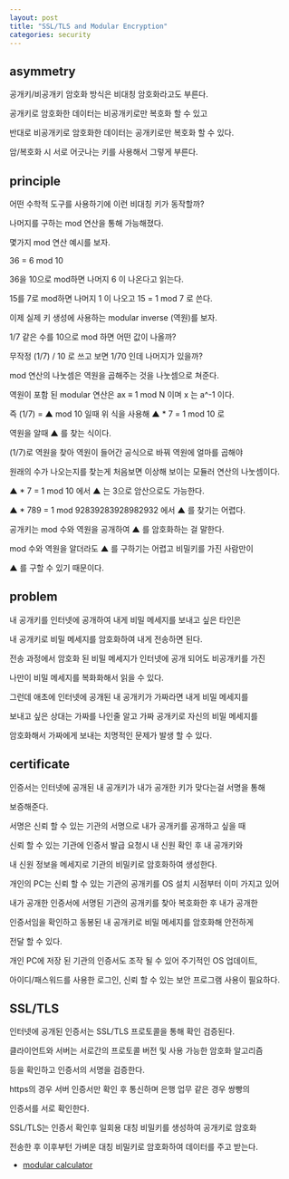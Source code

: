 ```yaml
---
layout: post
title: "SSL/TLS and Modular Encryption"
categories: security
---
```


## asymmetry

공개키/비공개키 암호화 방식은 비대칭 암호화라고도 부른다.

공개키로 암호화한 데이터는 비공개키로만 복호화 할 수 있고

반대로 비공개키로 암호화한 데이터는 공개키로만 복호화 할 수 있다.

암/복호화 시 서로 어긋나는 키를 사용해서 그렇게 부른다.

## principle

어떤 수학적 도구를 사용하기에 이런 비대칭 키가 동작할까?

나머지를 구하는 mod 연산을 통해 가능해졌다.

몇가지 mod 연산 예시를 보자.

36 = 6 mod 10 

36을 10으로 mod하면 나머지 6 이 나온다고 읽는다.

15를 7로 mod하면 나머지 1 이 나오고 15 = 1 mod 7 로 쓴다.

이제 실제 키 생성에 사용하는 modular inverse (역원)를 보자.

1/7 같은 수를 10으로 mod 하면 어떤 값이 나올까?

무작정 (1/7) / 10 로 쓰고 보면 1/70 인데 나머지가 있을까?

mod 연산의 나눗셈은 역원을 곱해주는 것을 나눗셈으로 쳐준다.

역원이 포함 된 modular 연산은 ax ≡ 1 mod N 이며 x 는 a^-1 이다. 

즉 (1/7) = ▲ mod 10 일때 위 식을 사용해 ▲ * 7 = 1 mod 10 로 

역원을 알때 ▲ 를 찾는 식이다.

(1/7)로 역원을 찾아 역원이 들어간 공식으로 바꿔 역원에 얼마를 곱해야 

원래의 수가 나오는지를 찾는게 처음보면 이상해 보이는 모듈러 연산의 나눗셈이다.

▲ * 7 = 1 mod 10 에서 ▲ 는 3으로 암산으로도 가능한다.

▲ * 789 = 1 mod 92839283928982932 에서 ▲ 를 찾기는 어렵다.

공개키는 mod 수와 역원을 공개하여 ▲ 를 암호화하는 걸 말한다. 

mod 수와 역원을 알더라도 ▲ 를 구하기는 어렵고 비밀키를 가진 사람만이

▲ 를 구할 수 있기 때문이다.

## problem

내 공개키를 인터넷에 공개하여 내게 비밀 메세지를 보내고 싶은 타인은

내 공개키로 비밀 메세지를 암호화하여 내게 전송하면 된다.

전송 과정에서 암호화 된 비밀 메세지가 인터넷에 공개 되어도 비공개키를 가진 

나만이 비밀 메세지를 복화화해서 읽을 수 있다.

그런데 애초에 인터넷에 공개된 내 공개키가 가짜라면 내게 비밀 메세지를 

보내고 싶은 상대는 가짜를 나인줄 알고 가짜 공개키로 자신의 비밀 메세지를 

암호화해서 가짜에게 보내는 치명적인 문제가 발생 할 수 있다.

## certificate

인증서는 인터넷에 공개된 내 공개키가 내가 공개한 키가 맞다는걸 서명을 통해 

보증해준다.

서명은 신뢰 할 수 있는 기관의 서명으로 내가 공개키를 공개하고 싶을 때 

신뢰 할 수 있는 기관에 인증서 발급 요청시 내 신원 확인 후 내 공개키와 

내 신원 정보을 메세지로 기관의 비밀키로 암호화하여 생성한다.

개인의 PC는 신뢰 할 수 있는 기관의 공개키를 OS 설치 시점부터 이미 가지고 있어

내가 공개한 인증서에 서명된 기관의 공개키를 찾아 복호화한 후 내가 공개한

인증서임을 확인하고 동봉된 내 공개키로 비밀 메세지를 암호화해 안전하게 

전달 할 수 있다.

개인 PC에 저장 된 기관의 인증서도 조작 될 수 있어 주기적인 OS 업데이트,

아이디/패스워드를 사용한 로그인, 신뢰 할 수 있는 보안 프로그램 사용이 필요하다.


## SSL/TLS

인터넷에 공개된 인증서는 SSL/TLS 프로토콜을 통해 확인 검증된다.

클라이언트와 서버는 서로간의 프로토콜 버전 및 사용 가능한 암호화 알고리즘 

등을 확인하고 인증서의 서명을 검증한다. 

https의 경우 서버 인증서만 확인 후 통신하며 은행 업무 같은 경우 쌍빵의

인증서를 서로 확인한다.

SSL/TLS는 인증서 확인후 일회용 대칭 비밀키를 생성하여 공개키로 암호화

전송한 후 이후부턴 가벼운 대칭 비밀키로 암호화하여 데이터를 주고 받는다.

- [modular calculator](https://planetcalc.com/8326/)



























